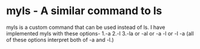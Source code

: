 # myls - A similar command to ls

myls is a custom command that can be used instead of ls.
I have implemented myls with these options-
    1.-a
    2.-l
    3.-la or -al  or -a -l or -l -a (all of these options interpret both of -a and -l.)
